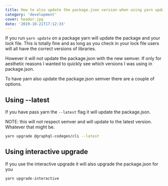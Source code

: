 ```yaml
---
title: How to also update the package.json version when using yarn update
category: 'development'
cover: header.jpg
date: '2019-10-21T17:12:33'
---
```


If you run `yarn update` on a package yarn will update the package and your lock file. This is totally fine and as long as you check in your lock file users will all have the correct versions of libraries.

However it will not update the package.json with the new semver. If only for aesthetic reasons I wanted to quickly see which versions I was using in package.json.

<!-- end excerpt -->

To have yarn also update the package.json semver there are a couple of options.

## Using --latest

If you have pass yarn the `--latest` flag it will update the package.json.

NOTE: this will not respect semver and will update to the latest version. Whatever that might be.

```sh
yarn upgrade @graphql-codegen/cli --latest
```

## Using interactive upgrade

If you use the interactive upgrade it will also upgrade the package.json for you

```sh
yarn upgrade-interactive
```
